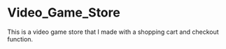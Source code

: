 # Video_Game_Store
This is a video game store that I made with a shopping cart and checkout function. 
